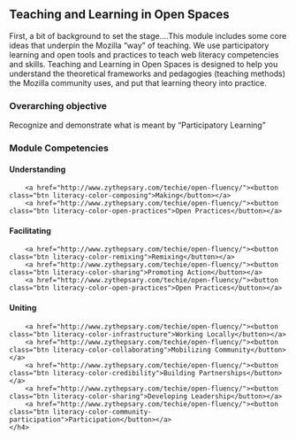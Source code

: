 ## Teaching and Learning in Open Spaces

First, a bit of background to set the stage....This module includes some core ideas that underpin the Mozilla “way” of teaching. We use participatory learning and open tools and practices to teach web literacy competencies and skills. Teaching and Learning in Open Spaces is designed to help you understand the theoretical frameworks and pedagogies (teaching methods) the Mozilla community uses, and put that learning theory into practice. 

### Overarching objective
Recognize and demonstrate what is meant by “Participatory Learning”

### Module Competencies
#### Understanding
		<a href="http://www.zythepsary.com/techie/open-fluency/"><button class="btn literacy-color-composing">Making</button></a>
		<a href="http://www.zythepsary.com/techie/open-fluency/"><button class="btn literacy-color-open-practices">Open Practices</button></a>

#### Facilitating
		<a href="http://www.zythepsary.com/techie/open-fluency/"><button class="btn literacy-color-remixing">Remixing</button></a>
		<a href="http://www.zythepsary.com/techie/open-fluency/"><button class="btn literacy-color-sharing">Promoting Action</button></a>
		<a href="http://www.zythepsary.com/techie/open-fluency/"><button class="btn literacy-color-open-practices">Open Practices</button></a>

#### Uniting
		<a href="http://www.zythepsary.com/techie/open-fluency/"><button class="btn literacy-color-infrastructure">Working Locally</button></a>
		<a href="http://www.zythepsary.com/techie/open-fluency/"><button class="btn literacy-color-collaborating">Mobilizing Community</button></a>
		<a href="http://www.zythepsary.com/techie/open-fluency/"><button class="btn literacy-color-credibility">Building Partnerships</button></a>
		<a href="http://www.zythepsary.com/techie/open-fluency/"><button class="btn literacy-color-sharing">Developing Leadership</button></a>
		<a href="http://www.zythepsary.com/techie/open-fluency/"><button class="btn literacy-color-community-participation">Participation</button></a>
	</h4>
</div>